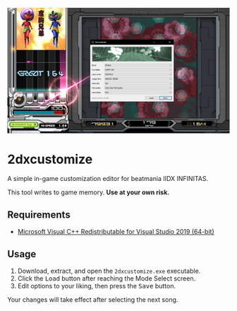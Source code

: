 ![Demonstration](screenshot.png)

# 2dxcustomize

A simple in-game customization editor for beatmania IIDX INFINITAS.

This tool writes to game memory. **Use at your own risk.**

## Requirements

* [Microsoft Visual C++ Redistributable for Visual Studio 2019 (64-bit)](https://aka.ms/vs/16/release/vc_redist.x64.exe)

## Usage

1. Download, extract, and open the `2dxcustomize.exe` executable.
2. Click the <kbd>Load</kbd> button after reaching the Mode Select screen.
3. Edit options to your liking, then press the <kbd>Save</kbd> button.

Your changes will take effect after selecting the next song.